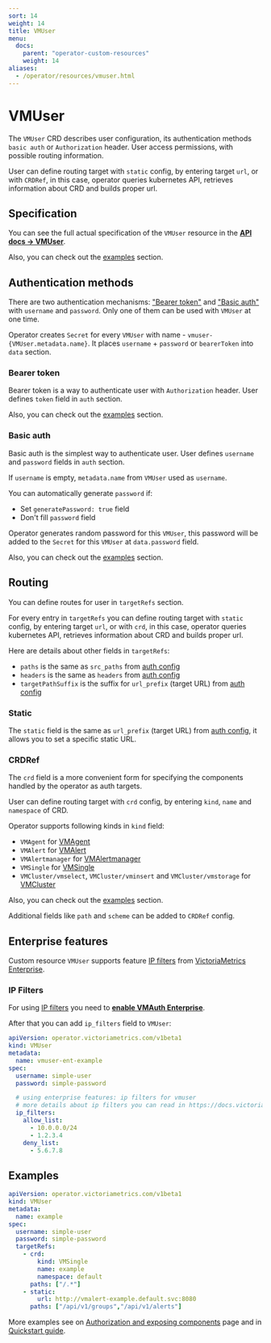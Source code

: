 ```yaml
---
sort: 14
weight: 14
title: VMUser
menu:
  docs:
    parent: "operator-custom-resources"
    weight: 14
aliases:
  - /operator/resources/vmuser.html
---
```


# VMUser

The `VMUser` CRD describes user configuration, its authentication methods `basic auth` or `Authorization` header. 
User access permissions, with possible routing information.

User can define routing target with `static` config, by entering target `url`, or with `CRDRef`, in this case, 
operator queries kubernetes API, retrieves information about CRD and builds proper url.

## Specification

You can see the full actual specification of the `VMUser` resource in
the **[API docs -> VMUser](../api.md#vmuser)**.

Also, you can check out the [examples](#examples) section.

## Authentication methods

There are two authentication mechanisms: ["Bearer token"](#bearer-token) and ["Basic auth"](#basic-auth) with `username` and `password`. 
Only one of them can be used with `VMUser` at one time.

Operator creates `Secret` for every `VMUser` with name - `vmuser-{VMUser.metadata.name}`.
It places `username` + `password` or `bearerToken` into `data` section.

### Bearer token

Bearer token is a way to authenticate user with `Authorization` header. 
User defines `token` field in `auth` section.

Also, you can check out the [examples](#examples) section.

### Basic auth

Basic auth is the simplest way to authenticate user. User defines `username` and `password` fields in `auth` section.

If `username` is empty, `metadata.name` from `VMUser` used as `username`.

You can automatically generate `password` if:
- Set `generatePassword: true` field
- Don't fill `password` field

Operator generates random password for this `VMUser`, 
this password will be added to the `Secret` for this `VMUser` at `data.password` field.

Also, you can check out the [examples](#examples) section.

## Routing

You can define routes for user in `targetRefs` section. 

For every entry in `targetRefs` you can define routing target with `static` config, by entering target `url`, 
or with `crd`, in this case, operator queries kubernetes API, retrieves information about CRD and builds proper url.

Here are details about other fields in `targetRefs`:

- `paths` is the same as `src_paths` from [auth config](https://docs.victoriametrics.com/vmauth.html#auth-config)
- `headers` is the same as `headers` from [auth config](https://docs.victoriametrics.com/vmauth.html#auth-config)
- `targetPathSuffix` is the suffix for `url_prefix` (target URL) from [auth config](https://docs.victoriametrics.com/vmauth.html#auth-config)

### Static

The `static` field is the same as `url_prefix` (target URL) from [auth config](https://docs.victoriametrics.com/vmauth.html#auth-config),
it allows you to set a specific static URL.

### CRDRef

The `crd` field is a more convenient form for specifying the components handled by the operator as auth targets.

User can define routing target with `crd` config, by entering `kind`, `name` and `namespace` of CRD.

Operator supports following kinds in `kind` field:

- `VMAgent` for [VMAgent](./vmagent.md)
- `VMAlert` for [VMAlert](./vmalert.md)
- `VMAlertmanager` for [VMAlertmanager](./vmalertmanager.md)
- `VMSingle` for [VMSingle](./vmsingle.md)
- `VMCluster/vmselect`, `VMCluster/vminsert` and `VMCluster/vmstorage` for [VMCluster](./vmcluster.md)

Also, you can check out the [examples](#examples) section.

Additional fields like `path` and `scheme` can be added to `CRDRef` config.

## Enterprise features

Custom resource `VMUser` supports feature [IP filters](https://docs.victoriametrics.com/vmauth.html#ip-filters) 
from [VictoriaMetrics Enterprise](https://docs.victoriametrics.com/enterprise.html#victoriametrics-enterprise).

### IP Filters

For using [IP filters](https://docs.victoriametrics.com/vmauth.html#ip-filters) 
you need to **[enable VMAuth Enterprise](./vmauth.md#enterprise-features)**.

After that you can add `ip_filters` field to `VMUser`:

```yaml
apiVersion: operator.victoriametrics.com/v1beta1
kind: VMUser
metadata:
  name: vmuser-ent-example
spec:
  username: simple-user
  password: simple-password

  # using enterprise features: ip filters for vmuser
  # more details about ip filters you can read in https://docs.victoriametrics.com/vmuser.html#enterprise-features
  ip_filters:
    allow_list:
      - 10.0.0.0/24
      - 1.2.3.4
    deny_list:
      - 5.6.7.8
```

## Examples

```yaml
apiVersion: operator.victoriametrics.com/v1beta1
kind: VMUser
metadata:
  name: example
spec:
  username: simple-user
  password: simple-password
  targetRefs:
    - crd:
        kind: VMSingle
        name: example
        namespace: default
      paths: ["/.*"]
    - static:
        url: http://vmalert-example.default.svc:8080
      paths: ["/api/v1/groups","/api/v1/alerts"]
```

More examples see on [Authorization and exposing components](../auth.md) page
and in [Quickstart guide](../quick-start.md#vmuser).
